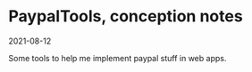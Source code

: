 PaypalTools, conception notes
================
2021-08-12


Some tools to help me implement paypal stuff in web apps.